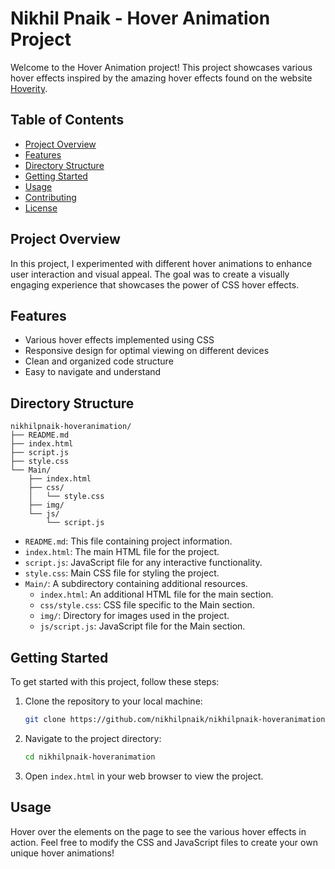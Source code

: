 # Nikhil Pnaik - Hover Animation Project

Welcome to the Hover Animation project! This project showcases various hover effects inspired by the amazing hover effects found on the website [Hoverity](https://hoverity.netlify.app/). 

## Table of Contents

- [Project Overview](#project-overview)
- [Features](#features)
- [Directory Structure](#directory-structure)
- [Getting Started](#getting-started)
- [Usage](#usage)
- [Contributing](#contributing)
- [License](#license)

## Project Overview

In this project, I experimented with different hover animations to enhance user interaction and visual appeal. The goal was to create a visually engaging experience that showcases the power of CSS hover effects.

## Features

- Various hover effects implemented using CSS
- Responsive design for optimal viewing on different devices
- Clean and organized code structure
- Easy to navigate and understand

## Directory Structure

```
nikhilpnaik-hoveranimation/
├── README.md
├── index.html
├── script.js
├── style.css
└── Main/
    ├── index.html
    ├── css/
    │   └── style.css
    ├── img/
    └── js/
        └── script.js
```

- `README.md`: This file containing project information.
- `index.html`: The main HTML file for the project.
- `script.js`: JavaScript file for any interactive functionality.
- `style.css`: Main CSS file for styling the project.
- `Main/`: A subdirectory containing additional resources.
  - `index.html`: An additional HTML file for the main section.
  - `css/style.css`: CSS file specific to the Main section.
  - `img/`: Directory for images used in the project.
  - `js/script.js`: JavaScript file for the Main section.

## Getting Started

To get started with this project, follow these steps:

1. Clone the repository to your local machine:
   ```bash
   git clone https://github.com/nikhilpnaik/nikhilpnaik-hoveranimation.git
   ```

2. Navigate to the project directory:
   ```bash
   cd nikhilpnaik-hoveranimation
   ```

3. Open `index.html` in your web browser to view the project.

## Usage

Hover over the elements on the page to see the various hover effects in action. Feel free to modify the CSS and JavaScript files to create your own unique hover animations!



